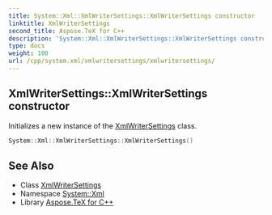 ```yaml
---
title: System::Xml::XmlWriterSettings::XmlWriterSettings constructor
linktitle: XmlWriterSettings
second_title: Aspose.TeX for C++
description: 'System::Xml::XmlWriterSettings::XmlWriterSettings constructor. Initializes a new instance of the XmlWriterSettings class in C++.'
type: docs
weight: 100
url: /cpp/system.xml/xmlwritersettings/xmlwritersettings/
---
```

## XmlWriterSettings::XmlWriterSettings constructor


Initializes a new instance of the [XmlWriterSettings](../) class.

```cpp
System::Xml::XmlWriterSettings::XmlWriterSettings()
```

## See Also

* Class [XmlWriterSettings](../)
* Namespace [System::Xml](../../)
* Library [Aspose.TeX for C++](../../../)
